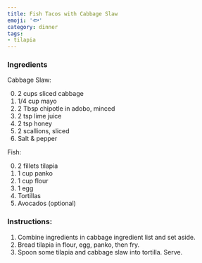 ```yaml
---
title: Fish Tacos with Cabbage Slaw
emoji: '🐟'
category: dinner
tags:
- tilapia
---
```


### Ingredients

Cabbage Slaw:

0. 2 cups sliced cabbage
0. 1/4 cup mayo
0. 2 Tbsp chipotle in adobo, minced
0. 2 tsp lime juice
0. 2 tsp honey
0. 2 scallions, sliced
0. Salt & pepper

Fish:

0. 2 fillets tilapia
0. 1 cup panko
0. 1 cup flour
0. 1 egg
0. Tortillas
0. Avocados (optional)

### Instructions:

1. Combine ingredients in cabbage ingredient list and set aside.
2. Bread tilapia in flour, egg, panko, then fry.
3. Spoon some tilapia and cabbage slaw into tortilla. Serve.
